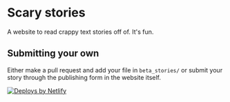 # Scary stories
A website to read crappy text stories off of. It's fun.

## Submitting your own
Either make a pull request and add your file in `beta_stories/` or submit your story through the publishing form in the website itself.

<a href="https://www.netlify.com"> <img src="https://www.netlify.com/v3/img/components/netlify-color-bg.svg" alt="Deploys by Netlify" /> </a>